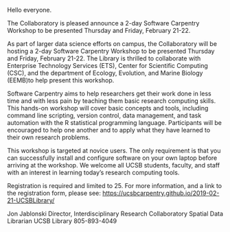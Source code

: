 Hello everyone.  

The Collaboratory is pleased announce a 2-day Software Carpentry Workshop to be presented Thursday and Friday, February 21-22.

As part of larger data science efforts on campus, the Collaboratory will be hosting a 2-day Software Carpentry Workshop to be presented Thursday and Friday, February 21-22. The Library is thrilled to collaborate with Enterprise Technology Services (ETS), Center for Scientific Computing (CSC), and the department of Ecology, Evolution, and Marine Biology (EEMB)to help present this workshop.

Software Carpentry aims to help researchers get their work done in less time and with less pain by teaching them basic research computing skills. This hands-on workshop will cover basic concepts and tools, including command line scripting, version control, data management, and task automation with the R statistical programming language. Participants will be encouraged to help one another and to apply what they have learned to their own research problems.

This workshop is targeted at novice users.  The only requirement is that you can successfully install and configure software on your own laptop before arriving at the workshop.  We welcome all UCSB students, faculty, and staff with an interest in learning today’s research computing tools.  

Registration is required and limited to 25.  For more information, and a link to the registration form, please see:
  https://ucsbcarpentry.github.io/2019-02-21-UCSBLibrary/

Jon Jablonski
Director, Interdisciplinary Research Collaboratory
Spatial Data Librarian
UCSB Library
805-893-4049

